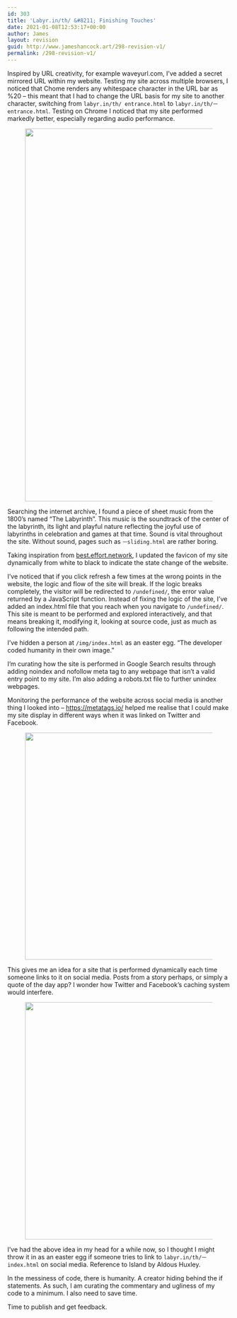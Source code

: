 ```yaml
---
id: 303
title: 'Labyr.in/th/ &#8211; Finishing Touches'
date: 2021-01-08T12:53:17+00:00
author: James
layout: revision
guid: http://www.jameshancock.art/298-revision-v1/
permalink: /298-revision-v1/
---
```

Inspired by URL creativity, for example waveyurl.com, I&#8217;ve added a secret mirrored URL within my website. Testing my site across multiple browsers, I noticed that Chome renders any whitespace character in the URL bar as %20 &#8211; this meant that I had to change the URL basis for my site to another character, switching from `labyr.in/th/ entrance.html` to `labyr.in/th/ㅡentrance.html`. Testing on Chrome I noticed that my site performed markedly better, especially regarding audio performance.

<!--more--><figure class="wp-block-image size-large">

<img loading="lazy" width="879" height="844" src="http://www.jameshancock.art/wp-content/uploads/2021/01/the-labyrinth-dance.png" alt="" class="wp-image-299" srcset="http://www.jameshancock.art/wp-content/uploads/2021/01/the-labyrinth-dance.png 879w, http://www.jameshancock.art/wp-content/uploads/2021/01/the-labyrinth-dance-300x288.png 300w, http://www.jameshancock.art/wp-content/uploads/2021/01/the-labyrinth-dance-768x737.png 768w" sizes="(max-width: 767px) 89vw, (max-width: 1000px) 54vw, (max-width: 1071px) 543px, 580px" /> </figure> 

Searching the internet archive, I found a piece of sheet music from the 1800&#8217;s named &#8220;The Labyrinth&#8221;. This music is the soundtrack of the center of the labyrinth, its light and playful nature reflecting the joyful use of labyrinths in celebration and games at that time. Sound is vital throughout the site. Without sound, pages such as `ㅡsliding.html` are rather boring.

Taking inspiration from <a href="http://best.effort.network" data-type="URL" data-id="best.effort.network">best.effort.network</a>, I updated the favicon of my site dynamically from white to black to indicate the state change of the website. 

I&#8217;ve noticed that if you click refresh a few times at the wrong points in the website, the logic and flow of the site will break. If the logic breaks completely, the visitor will be redirected to `/undefined/`, the error value returned by a JavaScript function. Instead of fixing the logic of the site, I&#8217;ve added an index.html file that you reach when you navigate to `/undefined/`. This site is meant to be performed and explored interactively, and that means breaking it, modifying it, looking at source code, just as much as following the intended path.

I&#8217;ve hidden a person at `/img/index.html` as an easter egg. &#8220;The developer coded humanity in their own image.&#8221;

I&#8217;m curating how the site is performed in Google Search results through adding noindex and nofollow meta tag to any webpage that isn&#8217;t a valid entry point to my site. I&#8217;m also adding a robots.txt file to further unindex webpages.

Monitoring the performance of the website across social media is another thing I looked into &#8211; <https://metatags.io/> helped me realise that I could make my site display in different ways when it was linked on Twitter and Facebook.<figure class="wp-block-image size-large">

<img loading="lazy" width="1024" height="514" src="http://www.jameshancock.art/wp-content/uploads/2021/01/image-1024x514.png" alt="" class="wp-image-300" srcset="http://www.jameshancock.art/wp-content/uploads/2021/01/image-1024x514.png 1024w, http://www.jameshancock.art/wp-content/uploads/2021/01/image-300x151.png 300w, http://www.jameshancock.art/wp-content/uploads/2021/01/image-768x385.png 768w, http://www.jameshancock.art/wp-content/uploads/2021/01/image.png 1497w" sizes="(max-width: 767px) 89vw, (max-width: 1000px) 54vw, (max-width: 1071px) 543px, 580px" /> </figure> 

This gives me an idea for a site that is performed dynamically each time someone links to it on social media. Posts from a story perhaps, or simply a quote of the day app? I wonder how Twitter and Facebook&#8217;s caching system would interfere.<figure class="wp-block-image size-large">

<img loading="lazy" width="1024" height="537" src="http://www.jameshancock.art/wp-content/uploads/2021/01/image-1-1024x537.png" alt="" class="wp-image-301" srcset="http://www.jameshancock.art/wp-content/uploads/2021/01/image-1-1024x537.png 1024w, http://www.jameshancock.art/wp-content/uploads/2021/01/image-1-300x157.png 300w, http://www.jameshancock.art/wp-content/uploads/2021/01/image-1-768x402.png 768w, http://www.jameshancock.art/wp-content/uploads/2021/01/image-1.png 1456w" sizes="(max-width: 767px) 89vw, (max-width: 1000px) 54vw, (max-width: 1071px) 543px, 580px" /> </figure> 

I&#8217;ve had the above idea in my head for a while now, so I thought I might throw it in as an easter egg if someone tries to link to `labyr.in/th/ㅡindex.html` on social media. Reference to Island by Aldous Huxley.

In the messiness of code, there is humanity. A creator hiding behind the if statements. As such, I am curating the commentary and ugliness of my code to a minimum. I also need to save time.

Time to publish and get feedback.